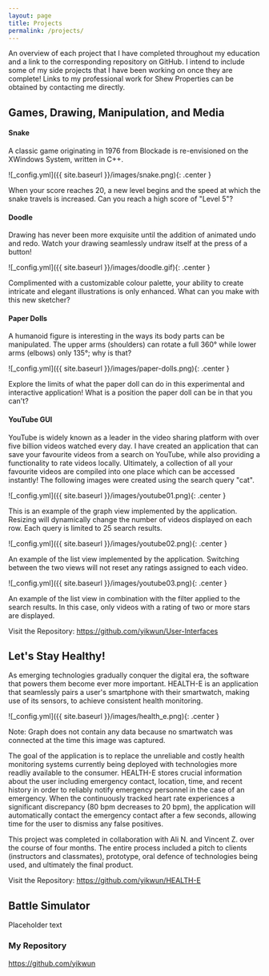 ```yaml
---
layout: page
title: Projects
permalink: /projects/
---
```


An overview of each project that I have completed throughout my education and a link to the corresponding repository on GitHub. I intend to include some of my side projects that I have been working on once they are complete! Links to my professional work for Shew Properties can be obtained by contacting me directly.

## Games, Drawing, Manipulation, and Media
#### Snake

A classic game originating in 1976 from Blockade is re-envisioned on the XWindows System, written in C++. 

![_config.yml]({{ site.baseurl }}/images/snake.png){: .center }


When your score reaches 20, a new level begins and the speed at which the snake travels is increased. Can you reach a high score of "Level 5"?

#### Doodle

Drawing has never been more exquisite until the addition of animated undo and redo. Watch your drawing seamlessly undraw itself at the press of a button!

![_config.yml]({{ site.baseurl }}/images/doodle.gif){: .center }


Complimented with a customizable colour palette, your ability to create intricate and elegant illustrations is only enhanced. What can you make with this new sketcher?

#### Paper Dolls

A humanoid figure is interesting in the ways its body parts can be manipulated. The upper arms (shoulders) can rotate a full 360° while lower arms (elbows) only 135°; why is that?

![_config.yml]({{ site.baseurl }}/images/paper-dolls.png){: .center }


Explore the limits of what the paper doll can do in this experimental and interactive application! What is a position the paper doll can be in that you can't?

#### YouTube GUI

YouTube is widely known as a leader in the video sharing platform with over five billion videos watched every day. I have created an application that can save your favourite videos from a search on YouTube, while also providing a functionality to rate videos locally. Ultimately, a collection of all your favourite videos are compiled into one place which can be accessed instantly! The following images were created using the search query "cat".

![_config.yml]({{ site.baseurl }}/images/youtube01.png){: .center }


This is an example of the graph view implemented by the application. Resizing will dynamically change the number of videos displayed on each row. Each query is limited to 25 search results.

![_config.yml]({{ site.baseurl }}/images/youtube02.png){: .center }


An example of the list view implemented by the application. Switching between the two views will not reset any ratings assigned to each video. 

![_config.yml]({{ site.baseurl }}/images/youtube03.png){: .center }


An example of the list view in combination with the filter applied to the search results. In this case, only videos with a rating of two or more stars are displayed.

Visit the Repository: <https://github.com/yikwun/User-Interfaces>

## Let's Stay Healthy!

As emerging technologies gradually conquer the digital era, the software that powers them become ever more important. HEALTH-E is an application that seamlessly pairs a user's smartphone with their smartwatch, making use of its sensors, to achieve consistent health monitoring.

![_config.yml]({{ site.baseurl }}/images/health_e.png){: .center }


Note: Graph does not contain any data because no smartwatch was connected at the time this image was captured.

The goal of the application is to replace the unreliable and costly health monitoring systems currently being deployed with technologies more readliy available to the consumer. HEALTH-E stores crucial information about the user including emergency contact, location, time, and recent history in order to reliably notify emergency personnel in the case of an emergency. When the continuously tracked heart rate experiences a significant discrepancy (80 bpm decreases to 20 bpm), the application will automatically contact the emergency contact after a few seconds, allowing time for the user to dismiss any false positives. 

This project was completed in collaboration with Ali N. and Vincent Z. over the course of four months. The entire process included a pitch to clients (instructors and classmates), prototype, oral defence of technologies being used, and ultimately the final product.

Visit the Repository: <https://github.com/yikwun/HEALTH-E>

## Battle Simulator

Placeholder text

### My Repository

<https://github.com/yikwun>

